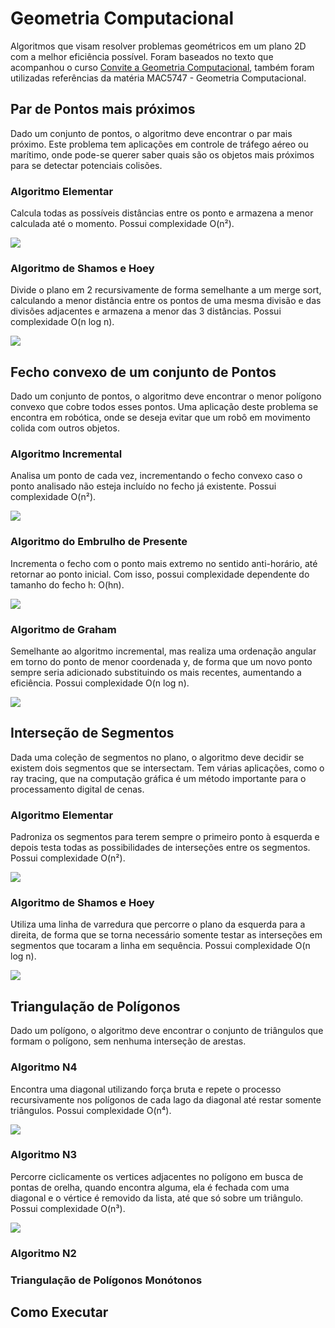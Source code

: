 # Geometria Computacional

Algoritmos que visam resolver problemas geométricos em um plano 2D com a melhor eficiência possível. Foram baseados no texto que acompanhou o curso [Convite a Geometria Computacional](https://www.ime.usp.br/~cris/jai2009/), também foram utilizadas referências da matéria MAC5747 - Geometria Computacional.

## Par de Pontos mais próximos

Dado um conjunto de pontos, o algoritmo deve encontrar o par mais próximo. Este problema tem aplicações em controle de tráfego aéreo ou marítimo, onde pode-se querer saber quais são os objetos mais próximos para se detectar potenciais colisões.

### Algoritmo Elementar

Calcula todas as possíveis distâncias entre os ponto e armazena a menor calculada até o momento. Possui complexidade O(n²).

![](assets/dist-brute.gif)

### Algoritmo de Shamos e Hoey

Divide o plano em 2 recursivamente de forma semelhante a um merge sort, calculando a menor distância entre os pontos de uma mesma divisão e das divisões adjacentes e armazena a menor das 3 distâncias. Possui complexidade O(n log n).

![](assets/dist-sh.gif)

## Fecho convexo de um conjunto de Pontos

Dado um conjunto de pontos, o algoritmo deve encontrar o menor polígono convexo que cobre todos esses pontos. Uma aplicação deste problema se encontra em robótica, onde se deseja evitar que um robô em movimento colida com outros objetos.

### Algoritmo Incremental

Analisa um ponto de cada vez, incrementando o fecho convexo caso o ponto analisado não esteja incluído no fecho já existente. Possui complexidade O(n²).

![](assets/fecho-inc.gif)

### Algoritmo do Embrulho de Presente

Incrementa o fecho com o ponto mais extremo no sentido anti-horário, até retornar ao ponto inicial. Com isso, possui complexidade dependente do tamanho do fecho h: O(hn).

![](assets/fecho-pres.gif)

### Algoritmo de Graham

Semelhante ao algoritmo incremental, mas realiza uma ordenação angular em torno do ponto de menor coordenada y, de forma que um novo ponto sempre seria adicionado substituindo os mais recentes, aumentando a eficiência. Possui complexidade O(n log n).

![](assets/fecho-graham.gif)

## Interseção de Segmentos

Dada uma coleção de segmentos no plano, o algoritmo deve decidir se existem dois segmentos que se intersectam. Tem várias aplicações, como o ray tracing, que na computação gráfica é um método importante para o processamento digital de cenas.

### Algoritmo Elementar

Padroniza os segmentos para terem sempre o primeiro ponto à esquerda e depois testa todas as possibilidades de interseções entre os segmentos. Possui complexidade O(n²).

![](assets/intersec-brute.gif)

### Algoritmo de Shamos e Hoey

Utiliza uma linha de varredura que percorre o plano da esquerda para a direita, de forma que se torna necessário somente testar as interseções em segmentos que tocaram a linha em sequência. Possui complexidade O(n log n).

![](assets/intersec-sh.gif)

## Triangulação de Polígonos

Dado um polígono, o algoritmo deve encontrar o conjunto de triângulos que formam o polígono, sem nenhuma interseção de arestas.

### Algoritmo N4

Encontra uma diagonal utilizando força bruta e repete o processo recursivamente nos polígonos de cada lago da diagonal até restar somente triângulos. Possui complexidade O(n⁴).

![](assets/triang-n4.gif)

### Algoritmo N3

Percorre ciclicamente os vertices adjacentes no polígono em busca de pontas de orelha, quando encontra alguma, ela é fechada com uma diagonal e o vértice é removido da lista, até que só sobre um triângulo. Possui complexidade O(n³).

![](assets/triang-n3.gif)

### Algoritmo N2



### Triangulação de Polígonos Monótonos


## Como Executar


